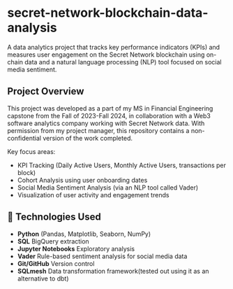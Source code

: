 # secret-network-blockchain-data-analysis
A data analytics project that tracks key performance indicators (KPIs) and measures user engagement on the Secret Network blockchain using on-chain data and a natural language processing (NLP) tool focused on social media sentiment.

## Project Overview
This project was developed as a part of my MS in Financial Engineering capstone from the Fall of 2023-Fall 2024, in collaboration with a Web3 software analytics company working with Secret Network data. With permission from my project manager, this repository contains a non-confidential version of the work completed.

Key focus areas:
- KPI Tracking (Daily Active Users, Monthly Active Users, transactions per block)
- Cohort Analysis using user onboarding dates
- Social Media Sentiment Analysis (via an NLP tool called Vader)
- Visualization of user activity and engagement trends

## 🧰 Technologies Used

- **Python** (Pandas, Matplotlib, Seaborn, NumPy)
- **SQL** BigQuery extraction
- **Jupyter Notebooks** Exploratory analysis
- **Vader**  Rule-based sentiment analysis for social media data
- **Git/GitHub** Version control
- **SQLmesh** Data transformation framework(tested out using it as an alternative to dbt)
